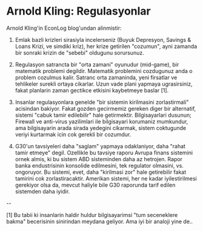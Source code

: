 # Arnold Kling: Regulasyonlar

Arnold Kling'in EconLog blog'undan alinmistir:

1. Emlak bazli krizleri sirasiyla incelerseniz (Buyuk Depresyon, Savings & Loans Krizi, ve simdiki kriz), her krize getirilen "cozumun", ayni zamanda bir sonraki krizin de "sebebi" oldugunu sorursunuz.

2. Regulasyon satrancta bir "orta zamani" oyunudur (mid-game), bir matematik problemi degildir. Matematik problemini cozdugunuz anda o problem cozulmus kalir. Satranc orta zamaninda, yeni firsatlar ve tehlikeler surekli ortaya cikarlar. Uzun vade plani yapmaya ugrasirsiniz, fakat planlarin zaman gectikce etkisini kaybetmeye baslar [1].

3. Insanlar regulasyonlara genelde "bir sistemin kirilmasini zorlastirmali" acisindan bakiyor. Fakat gozden gecirmemiz gereken diger bir alternatif, sistemi "cabuk tamir edilebilir" hale getirmektir. Bilgisayarlari dusunun; Firewall ve anti-virus yazilimlari ile bilgisayari korumaniz mumkundur, ama bilgisayarin arada sirada yedegini cikarmak, sistem coktugunde veriyi kurtarmak icin cok gerekli bir cozumdur.

4. G30'un tavsiyeleri daha "saglam" yapmaya odaklaniyor, daha "rahat tamir etmeye" degil. Ozellikle bu tavsiye raporu Avrupa finans sistemini ornek almis, ki bu sistem ABD sisteminden daha az hetrojen. Rapor banka endustrisinin konsolide edilmesini, tek regulator olmasini, vs. ongoruyor. Bu sistemi, evet, daha "kirilmasi zor" hale getirebilir fakat tamirini cok zorlastiracaktir. Amerikan sistemi, her ne kadar iyilestirilmesi gerekiyor olsa da, mevcut haliyle bile G30 raporunda tarif edilen sistemden daha iyidir.

--

[1] Bu tabii ki insanlarin haldir huldur bilgisayarimsi "tum seceneklere bakma" becerisinin sinirindan meydana geliyor. Ama iyi bir analoji yine de..
